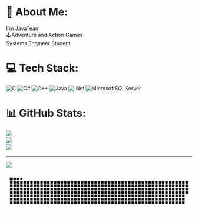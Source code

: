 
# 💫 About Me:
I´m JavaTeam<br>🕹️Adventure and Action Games<br>Systems Engineer Student


# 💻 Tech Stack:
![C](https://img.shields.io/badge/c-%2300599C.svg?style=flat&logo=c&logoColor=white) ![C#](https://img.shields.io/badge/c%23-%23239120.svg?style=flat&logo=c-sharp&logoColor=white) ![C++](https://img.shields.io/badge/c++-%2300599C.svg?style=flat&logo=c%2B%2B&logoColor=white) ![Java](https://img.shields.io/badge/java-%23ED8B00.svg?style=flat&logo=java&logoColor=white) ![.Net](https://img.shields.io/badge/.NET-5C2D91?style=flat&logo=.net&logoColor=white) ![MicrosoftSQLServer](https://img.shields.io/badge/Microsoft%20SQL%20Sever-CC2927?style=flat&logo=microsoft%20sql%20server&logoColor=white)
# 📊 GitHub Stats:
![](https://github-readme-stats.vercel.app/api?username=NestorSo&theme=tokyonight&hide_border=false&include_all_commits=false&count_private=false)<br/>
![](https://github-readme-streak-stats.herokuapp.com/?user=NestorSo&theme=tokyonight&hide_border=false)<br/>
![](https://github-readme-stats.vercel.app/api/top-langs/?username=NestorSo&theme=tokyonight&hide_border=false&include_all_commits=false&count_private=false&layout=compact)

---
[![](https://visitcount.itsvg.in/api?id=NestorSo&icon=2&color=3)](https://visitcount.itsvg.in)

<!-- Proudly created with GPRM ( https://gprm.itsvg.in ) -->

![snake gif](https://github.com/NestorSo/NestorSo/blob/output/github-contribution-grid-snake-dark.svg)
